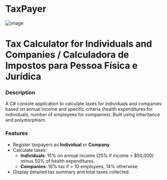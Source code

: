 # TaxPayer

![image](https://github.com/user-attachments/assets/5b1b8e08-2ffb-4996-af3b-e9dbe75c3370)


# Tax Calculator for Individuals and Companies / Calculadora de Impostos para Pessoa Física e Jurídica

### Description
A C# console application to calculate taxes for individuals and companies based on annual income and specific criteria (health expenditures for individuals, number of employees for companies). Built using inheritance and polymorphism.

### Features
- Register taxpayers as **Individual** or **Company**.
- Calculate taxes:
  - **Individuals**: 15% on annual income (25% if income > $50,000) minus 50% of health expenditures.
  - **Companies**: 16% tax if > 10 employees, 14% otherwise.
- Display detailed tax summary and total taxes collected.

